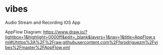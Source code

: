 # vibes

Audio Stream and Recording IOS App

AppFlow Diagram: https://www.draw.io/?lightbox=1&highlight=0000ff&edit=_blank&layers=1&nav=1&title=AppFlow.xml#Uhttps%3A%2F%2Fraw.githubusercontent.com%2Ffsrodriguezm%2Fvibes%2Fmaster%2FAppFlow.xml
